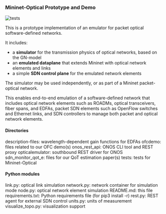 ### Mininet-Optical Prototype and Demo

![tests](https://github.com/UA-Agile-Cloud/optical-network-emulator/workflows/tests/badge.svg)

This is a prototype implementation of an emulator for packet optical software-defined networks.

It includes:

- a **simulator** for the transmission physics of optical networks,
  based on the GN-model
- an **emulated dataplane** that extends Mininet with optical network elements and links
- a simple **SDN control plane** for the emulated network elements

The simulator may be used independently, or as part of a Mininet packet-optical network.

This enables end-to-end emulation of a software-defined network that includes optical network
elements such as ROADMs, optical transceivers, fiber spans, and EDFAs, packet SDN elements
such as OpenFlow switches and Ethernet links, and SDN controllers to manage both packet
and optical network elements.

#### Directories

description-files: wavelength-dependent gain functions for EDFAs
ofcdemo: files related to our OFC demo(s)
onos_rest_api: ONOS CLI tool and REST proxy
opticalemulator: southbound REST driver for ONOS
sdn_monitor_qot_e: files for our QoT estimation paper(s)
tests: tests for Mininet-Optical

#### Python modules

link.py: optical link simulation
network.py: network container for simulation mode
node.py: optical network element simulation
README.md: this file
requirements.txt: Python requirements file (for pip3 install -r)
rest.py: REST agent for external SDN control
units.py: units of measurement
visualize_topo.py: visualization support
